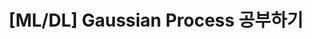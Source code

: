 ---
title: "[ML/DL] Gaussian Process 공부하기"
categories:
  - study
  - ML-DL
tags:
  - study
  - ML-DL
  - Gaussian Process
  - GP
---